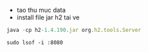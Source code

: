 
- tao thu muc data 
- install file jar h2 tai ve
```javascript
java -cp h2-1.4.190.jar org.h2.tools.Server
```

```text
sudo lsof -i :8080

```